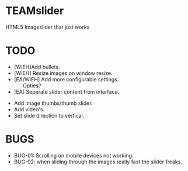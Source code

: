 TEAMslider
==========

HTML5 Imageslider that just works

TODO
==========
<ul>
<li>[WIEH]Add bullets.</li>
<li>[WIEH] Resize images on window resize.</li>
<li>[EA/WIEH] Add more configurable settings.
	<ul>
	</li>Opties?</li>
	</ul>
</li>
<li>[EA] Seperate slider content from interface.</li>
</ul>

<ul>
<li>Add image thumbs/thumb slider.</li>
<li>Add video's.</li>
<li>Set slide direction to vertical.</li>
</ul>

BUGS
==========
<ul>
<li>BUG-01: Scrolling on mobile devices not working.</li>
<li>BUG-02: when sliding through the images really fast the slider freaks.</li>
</ul>